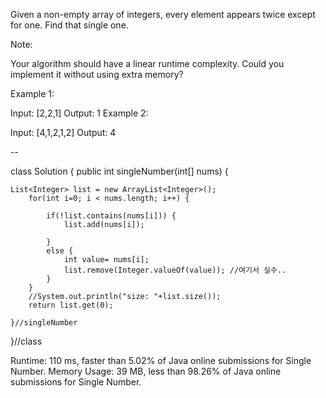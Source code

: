 

Given a non-empty array of integers, every element appears twice except for one. Find that single one.

Note:

Your algorithm should have a linear runtime complexity. Could you implement it without using extra memory?

Example 1:

Input: [2,2,1]
Output: 1
Example 2:

Input: [4,1,2,1,2]
Output: 4

--

class Solution {
    public int singleNumber(int[] nums) {
        
   	List<Integer> list = new ArrayList<Integer>();
		for(int i=0; i < nums.length; i++) {
			
			if(!list.contains(nums[i])) {
				list.add(nums[i]);
				
			}
			else {
				int value= nums[i];
				list.remove(Integer.valueOf(value)); //여기서 실수..
			}
		}
		//System.out.println("size: "+list.size());
		return list.get(0);

    }//singleNumber
}//class

Runtime: 110 ms, faster than 5.02% of Java online submissions for Single Number.
Memory Usage: 39 MB, less than 98.26% of Java online submissions for Single Number.
